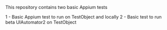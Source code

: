 
This repository contains two basic Appium tests

1 - Basic Appium test to run on TestObject and locally
2 - Basic test to run beta UIAutomator2 on TestObject